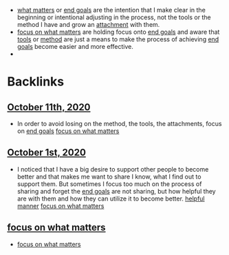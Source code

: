 - [what matters](<what matters.md>) or [end goals](<end goals.md>) are the intention that I make clear in the beginning or intentional adjusting in the process, not the tools or the method I have and grow an [attachment](<attachment.md>) with them.
- [focus on what matters](<focus on what matters.md>) are holding focus onto [end goals](<end goals.md>) and aware that [tools](<tools.md>) or [method](<method.md>) are just a means to make the process of achieving [end goals](<end goals.md>) become easier and more effective.
- 

# Backlinks
## [October 11th, 2020](<October 11th, 2020.md>)
- In order to avoid losing on the method, the tools, the attachments, focus on [end goals](<end goals.md>) [focus on what matters](<focus on what matters.md>)

## [October 1st, 2020](<October 1st, 2020.md>)
- I noticed that I have a big desire to support other people to become better and that makes me want to share I know, what I find out to support them. But sometimes I focus too much on the process of sharing and forget the [end goals](<end goals.md>) are not sharing, but how helpful they are with them and how they can utilize it to become better. [helpful manner](<helpful manner.md>) [focus on what matters](<focus on what matters.md>)

## [focus on what matters](<focus on what matters.md>)
- [focus on what matters](<focus on what matters.md>)

